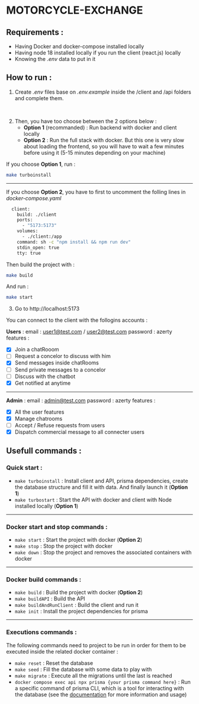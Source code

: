 # MOTORCYCLE-EXCHANGE

## Requirements :

- Having Docker and docker-compose installed locally
- Having node 18 installed locally if you run the client (react.js) locally
- Knowing the _.env_ data to put in it

## How to run :

1. Create _.env_ files base on _.env.example_ inside the /client and /api folders and complete them.

<br>

2. Then, you have too choose between the 2 options below :
   <br>
   - **Option 1** (recommanded) : Run backend with docker and client locally
   - **Option 2** : Run the full stack with docker. But this one is very slow about loading the frontend, so you will have to wait a few minutes before using it (5-15 minutes depending on your machine)

If you choose **Option 1**, run :

```bash
make turboinstall
```

---

If you choose **Option 2**, you have to first to uncomment the folling lines in _docker-compose.yaml_

```bash
  client:
    build: ./client
    ports:
      - "5173:5173"
    volumes:
      - ./client:/app
    command: sh -c "npm install && npm run dev"
    stdin_open: true
    tty: true
```

Then build the project with :

```bash
make build
```

And run :

```bash
make start
```

3.  Go to http://localhost:5173

You can connect to the client with the follogins accounts :

**Users** :
email : user1@test.com / user2@test.com
password : azerty
features :

- [x] Join a chatRooom
- [ ] Request a concelor to discuss with him
- [x] Send messages inside chatRooms
- [ ] Send private messages to a concelor
- [ ] Discuss with the chatbot
- [x] Get notified at anytime

---

**Admin** :
email : admin@test.com
password : azerty
features :

- [x] All the user features
- [x] Manage chatrooms
- [ ] Accept / Refuse requests from users
- [x] Dispatch commercial message to all connecter users

## Usefull commands :

### Quick start :

- `make turboinstall` : Install client and API, prisma dependencies, create the database structure and fill it with data. And finally launch it (**Option 1**)
- `make turbostart` : Start the API with docker and client with Node installed locally (**Option 1**)

---

### Docker start and stop commands :

- `make start` : Start the project with docker (**Option 2**)
- `make stop` : Stop the project with docker
- `make down` : Stop the project and removes the associated containers with docker

---

### Docker build commands :

- `make build` : Build the project with docker (**Option 2**)
- `make buildAPI` : Build the API
- `make buildAndRunClient` : Build the client and run it
- `make init` : Install the project dependencies for prisma

---

### Executions commands :

The following commands need to project to be run in order for them to be executed inside the related docker container :

- `make reset` : Reset the database
- `make seed` : Fill the database with some data to play with
- `make migrate` : Execute all the migrations until the last is reached
- `docker compose exec api npx prisma {your prisma command here}` : Run a specific command of prisma CLI, which is a tool for interacting with the database (see the [documentation](https://www.prisma.io/docs/reference/api-reference/command-reference) for more information and usage)
